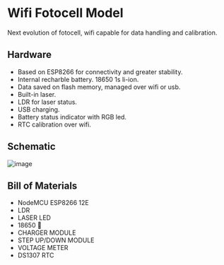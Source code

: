 # Wifi Fotocell Model
Next evolution of fotocell, wifi capable for data handling and calibration.
## Hardware
* Based on ESP8266 for connectivity and greater stability.
* Internal recharble battery. 18650 1s li-ion.
* Data saved on flash memory, managed over wifi or usb.
* Built-in laser.
* LDR for laser status.
* USB charging.
* Battery status indicator with RGB led.
* RTC calibration over wifi.
## Schematic
![image](https://github.com/user-attachments/assets/50ba1c3d-c541-48f2-9d67-20301212f0b8)
## Bill of Materials
* NodeMCU ESP8266 12E
* LDR
* LASER LED
* 18650 🔋 
* CHARGER MODULE
* STEP UP/DOWN MODULE
* VOLTAGE METER 
* DS1307 RTC
